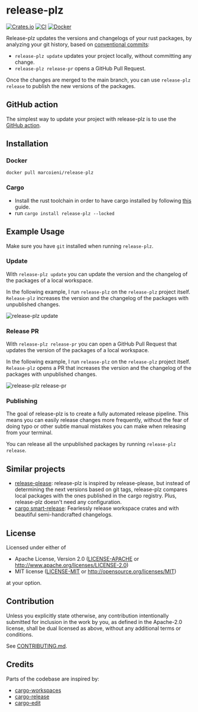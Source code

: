 # release-plz

[![Crates.io](https://img.shields.io/crates/v/release-plz.svg)](https://crates.io/crates/release-plz)
[![CI](https://github.com/MarcoIeni/release-plz/workflows/CI/badge.svg)](https://github.com/MarcoIeni/release-plz/actions)
[![Docker](https://badgen.net/badge/icon/docker?icon=docker&label)](https://hub.docker.com/r/marcoieni/release-plz)

Release-plz updates the versions and changelogs of your rust packages, by analyzing your git history,
based on [conventional commits](https://www.conventionalcommits.org/en/v1.0.0/):
- `release-plz update` updates your project locally, without committing any change.
- `release-plz release-pr` opens a GitHub Pull Request.

Once the changes are merged to the main branch, you can use
`release-plz release` to publish the new versions of the packages.

## GitHub action

The simplest way to update your project with release-plz is to use the [GitHub action](https://github.com/marketplace/actions/release-plz).

## Installation

### Docker

`docker pull marcoieni/release-plz`

### Cargo

* Install the rust toolchain in order to have cargo installed by following
  [this](https://www.rust-lang.org/tools/install) guide.
* run `cargo install release-plz --locked`

## Example Usage

Make sure you have `git` installed when running `release-plz`.

### Update

With `release-plz update` you can update the version and the changelog of the packages of a local workspace.

In the following example, I run `release-plz` on the `release-plz` project itself.
`Release-plz` increases the version and the changelog of the packages with unpublished changes.

![release-plz update](https://user-images.githubusercontent.com/11428655/160762832-54300ddb-ec9c-4538-a611-c66490c47333.gif)

### Release PR

With `release-plz release-pr` you can open a GitHub Pull Request that updates the version of the packages of a local workspace.

In the following example, I run `release-plz` on the `release-plz` project itself.
`Release-plz` opens a PR that increases the version and the changelog of the packages with unpublished changes.

![release-plz release-pr](https://user-images.githubusercontent.com/11428655/160772903-544c7578-7c17-4311-b6ca-a1aefeabe799.gif)

### Publishing

The goal of release-plz is to create a fully automated release pipeline.
This means you can easily release changes more frequently, without the fear of doing typo or other
subtle manual mistakes you can make when releasing from your terminal.

You can release all the unpublished packages by running `release-plz release`.

## Similar projects

- [release-please](https://github.com/googleapis/release-please): release-plz is inspired by release-please,
  but instead of determining the next versions based on git tags, release-plz compares local packages with
  the ones published in the cargo registry.
  Plus, release-plz doesn't need any configuration.
- [cargo smart-release](https://github.com/Byron/gitoxide/tree/main/cargo-smart-release):
  Fearlessly release workspace crates and with beautiful semi-handcrafted changelogs.


## License

Licensed under either of

 * Apache License, Version 2.0
   ([LICENSE-APACHE](LICENSE-APACHE) or http://www.apache.org/licenses/LICENSE-2.0)
 * MIT license
   ([LICENSE-MIT](LICENSE-MIT) or http://opensource.org/licenses/MIT)

at your option.

## Contribution

Unless you explicitly state otherwise, any contribution intentionally submitted
for inclusion in the work by you, as defined in the Apache-2.0 license, shall be
dual licensed as above, without any additional terms or conditions.

See [CONTRIBUTING.md](CONTRIBUTING.md).

## Credits

Parts of the codebase are inspired by:
- [cargo-workspaces](https://github.com/pksunkara/cargo-workspaces)
- [cargo-release](https://github.com/crate-ci/cargo-release)
- [cargo-edit](https://github.com/killercup/cargo-edit)
